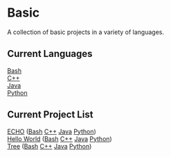# Basic
A collection of basic projects in a variety of languages.
## Current Languages
[Bash](bash)
<br />
[C++](cpp)
<br />
[Java](java)
<br />
[Python](python)
## Current Project List
[ECHO](project_descriptors/ECHO.md) ([Bash](bash/echo/_echo.sh) [C++](cpp/echo/src/echo.cpp) [Java](java/echo/src/main/java/com/github/coreyshupe/echo/Echo.java) [Python](python/echo/echo.py))
<br />
[Hello World](project_descriptors/HELLO_WORLD.md) ([Bash](bash/hello_world/helloworld.sh) [C++](cpp/hello_world/src/hello_world.cpp) [Java](java/hello_world/src/main/java/com/github/coreyshupe/helloworld/HelloWorld.java) [Python](python/hello_world/hello_world.py))
<br />
[Tree](project_descriptors/TREE.md) ([Bash](bash/tree/_tree.sh) [C++](cpp/tree/src/tree.cpp) [Java](java/tree/src/main/java/com/github/coreyshupe/tree/Tree.java) [Python](python/tree/tree.py))
